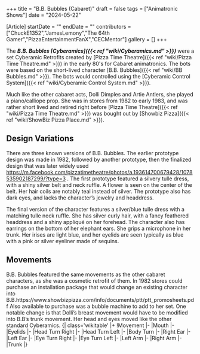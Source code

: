 +++
title = "B.B. Bubbles (Cabaret)"
draft = false
tags = ["Animatronic Shows"]
date = "2024-05-22"

[Article]
startDate = ""
endDate = ""
contributors = ["ChuckE1352","JamesLemony","The 64th Gamer","PizzaEntertainmentFanX","CECMentor"]
gallery = []
+++


The <b><i>B.B. Bubbles [Cyberamics]({{< ref "wiki/Cyberamics.md" >}})</b></i> were a set Cyberamic Retrofits created by [Pizza Time Theatre]({{< ref "wiki/Pizza Time Theatre.md" >}}) in the early 80's for Cabaret animatronics. The bots were based on the short-lived character [B.B. Bubbles]({{< ref "wiki/BB Bubbles.md" >}}). The bots would controlled using the [Cyberamic Control System]({{< ref "wiki/Cyberamic Control System.md" >}}). 

Much like the other cabaret acts, Dolli Dimples and Artie Antlers, she played a piano/calliope prop. She was in stores from 1982 to early 1983, and was rather short lived and retired right before [Pizza Time Theatre]({{< ref "wiki/Pizza Time Theatre.md" >}}) was bought out by [Showbiz Pizza]({{< ref "wiki/ShowBiz Pizza Place.md" >}}). 

<h2>Design Variations</h2>

There are three known versions of B.B. Bubbles. The earlier prototype design was made in 1982, followed by another prototype, then the finalized design that was later widely used <ref>https://m.facebook.com/pizzatimetheatre/photos/a.193614700679428/1078535902187299/?type=3 </ref>. The first prototype featured a silvery tulle dress, with a shiny silver belt and neck ruffle. A flower is seen on the center of the belt. Her hair coils are notably teal instead of silver. The prototype also has dark eyes, and lacks the character’s jewelry and headdress. 

The final version of the character features a silver/blue tulle dress with a matching tulle neck ruffle. She has silver curly hair, with a fancy feathered headdress and a shiny appliqué on her forehead. The character also has earrings on the bottom of her elephant ears. She grips a microphone in her trunk. Her irises are light blue, and her eyelids are seen typically as blue with a pink or silver eyeliner made of sequins.

<h2> Movements </h2>
B.B. Bubbles featured the same movements as the other cabaret characters, as she was a cosmetic retrofit of them. In 1982 stores could purchase an installation package that would change an existing character into B.B.<ref>https://www.showbizpizza.com/info/documents/ptt/ptt_promosheets.pdf</ref> Also available to purchase was a bubble machine to add to her set. One notable change is that Dolli’s breast movement would have to be modified into B.B’s trunk movement. Her head and eyes moved like the other standard Cyberamics.
{| class='wikitable'
|+
!Movement
|-
|Mouth
|-
|Eyelids
|-
|Head Turn Right
|-
|Head Turn Left
|-
|Body Turn
|-
|Right Ear
|-
|Left Ear
|-
|Eye Turn Right
|-
|Eye Turn Left
|-
|Left Arm
|-
|Right Arm
|-
|Trunk
|}





<references />